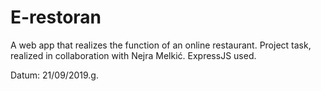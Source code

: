 # E-restoran

A web app that realizes the function of an online restaurant. Project task, realized in collaboration with Nejra Melkić. ExpressJS used.

Datum: 21/09/2019.g.
